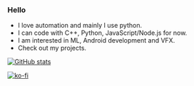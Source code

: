 ### Hello 

- I love automation and mainly I use python.
- I can code with C++, Python, JavaScript/Node.js for now.
- I am interested in ML, Android development and VFX.
- Check out my projects.


[![GitHub stats](https://github-readme-stats.vercel.app/api?username=bunnykek&show_icons=true&theme=onedark)](https://github.com/bunnykek?tab=repositories)


[![ko-fi](https://ko-fi.com/img/githubbutton_sm.svg)](https://ko-fi.com/P5P6DMBDK)
